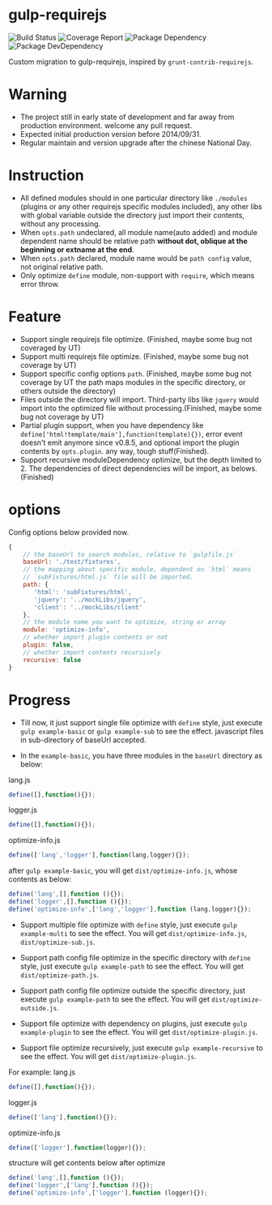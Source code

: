 gulp-requirejs
==============
![Build Status](https://img.shields.io/travis/bornkiller/gulp-requirejs/master.svg?style=flat)
![Coverage Report](http://img.shields.io/coveralls/bornkiller/gulp-requirejs.svg?style=flat)
![Package Dependency](https://david-dm.org/bornkiller/gulp-requirejs.svg?style=flat)
![Package DevDependency](https://david-dm.org/bornkiller/gulp-requirejs/dev-status.svg?style=flat)

Custom migration to gulp-requirejs, inspired by `grunt-contrib-requirejs`. 

# Warning
+ The project still in early state of development and far away from production environment.
  welcome any pull request.
+ Expected initial production version before 2014/09/31.
+ Regular maintain and version upgrade after the chinese National Day. 

# Instruction
+ All defined modules should in one particular directory like `./modules` (plugins or any other requirejs
  specific modules included), any other libs with global variable outside the directory just import their
  contents, without any processing.
+ When `opts.path` undeclared, all module name(auto added) and module dependent name should be relative 
  path **without dot, oblique at the beginning or extname at the end**. 
+ When `opts.path` declared, module name would be `path config` value, not original relative path. 
+ Only optimize `define` module, non-support with `require`, which means error throw.

# Feature
+ Support single requirejs file optimize. (Finished, maybe some bug not coveraged by UT)
+ Support multi requirejs file optimize. (Finished, maybe some bug not coverage by UT)
+ Support specific config options `path`. (Finished, maybe some bug not coverage by UT
  the path maps modules in the specific directory, or others outside the directory)
+ Files outside the directory will import. Third-party libs like `jquery` would import into the optimized
  file without processing.(Finished, maybe some bug not coverage by UT)
+ Partial plugin support, when you have dependency like `define['html!template/main'],function(template){})`,
  error event doesn't emit anymore since v0.8.5, and optional import the plugin contents by `opts.plugin`. 
  any way, tough stuff(Finished).
+ Support recursive moduleDependency optimize, but the depth limited to 2. The dependencies of direct 
  dependencies will be import, as belows.(Finished)

# options
Config options below provided now.
```javascript
{
    // the baseUrl to search modules, relative to `gulpfile.js`
    baseUrl: './test/fixtures',
    // the mapping about specific module, dependent on `html` means 
    // `subFixtures/html.js` file will be imported.
    path: {
       'html': 'subFixtures/html',
       'jquery': '../mockLibs/jquery',
       'client': '../mockLibs/client'
    },
    // the module name you want to optimize, string or array
    module: 'optimize-info',
    // whether import plugin contents or not
    plugin: false, 
    // whether import contents recursively
    recursive: false
}
```

# Progress
+ Till now, it just support single file optimize with `define` style, just execute `gulp example-basic`
  or `gulp example-sub` to see the effect. javascript files in sub-directory of baseUrl accepted.

+ In the `example-basic`, you have three modules in the `baseUrl` directory as below:

lang.js
```javascript
define([],function(){});
```
logger.js
```javascript
define([],function(){});
```
optimize-info.js
```javascript
define(['lang','logger'],function(lang,logger){});
```

after `gulp example-basic`, you will get `dist/optimize-info.js`, whose contents as below:
```javascript
define('lang',[],function (){});
define('logger',[],function (){});
define('optimize-info',['lang','logger'],function (lang,logger){});
```

+ Support multiple file optimize with `define` style, just execute `gulp example-multi`
  to see the effect. You will get `dist/optimize-info.js`, `dist/optimize-sub.js`.

+ Support path config file optimize in the specific directory with `define` style, just 
  execute `gulp example-path` to see the effect. You will get `dist/optimize-path.js`.

+ Support path config file optimize outside the specific directory, just execute 
  `gulp example-path` to see the effect. You will get `dist/optimize-outside.js`.

+ Support file optimize with dependency on plugins, just execute `gulp example-plugin` 
  to see the effect. You will get `dist/optimize-plugin.js`.

+ Support file optimize recursively, just execute `gulp example-recursive` to see the
  effect. You will get `dist/optimize-plugin.js`.

For example:
lang.js
```javascript
define([],function(){});
```
logger.js
```javascript
define(['lang'],function(){});
```
optimize-info.js
```javascript
define(['logger'],function(logger){});
```
structure will get contents below after optimize
```javascript
define('lang',[],function (){});
define('logger',['lang'],function (){});
define('optimize-info',['logger'],function (logger){});
```